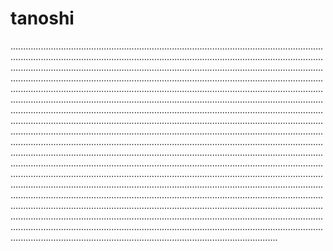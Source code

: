 # tanoshi
..................................................................................................................................................................................................................................................................................................................................................................................................................................................................................................................................................................................................................................................................................................................................................................................................................................................................................................................................................................................................................................................................................................................................................................................................................................................................................................................................................................................................................................................................................................................................................................................................................................................................................................................................................................................................................................................................................................................................................................................................................................................................................................................................................................................................................................................................................................................................................................................................................................
